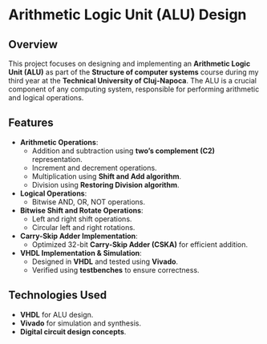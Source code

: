 # Arithmetic Logic Unit (ALU) Design

## Overview

This project focuses on designing and implementing an **Arithmetic Logic Unit (ALU)** as part of the **Structure of computer systems** course during my third year at the **Technical University of Cluj-Napoca**. The ALU is a crucial component of any computing system, responsible for performing arithmetic and logical operations.

## Features

- **Arithmetic Operations**:
  - Addition and subtraction using **two’s complement (C2)** representation.
  - Increment and decrement operations.
  - Multiplication using **Shift and Add algorithm**.
  - Division using **Restoring Division algorithm**.
- **Logical Operations**:
  - Bitwise AND, OR, NOT operations.
- **Bitwise Shift and Rotate Operations**:
  - Left and right shift operations.
  - Circular left and right rotations.
- **Carry-Skip Adder Implementation**:
  - Optimized 32-bit **Carry-Skip Adder (CSKA)** for efficient addition.
- **VHDL Implementation & Simulation**:
  - Designed in **VHDL** and tested using **Vivado**.
  - Verified using **testbenches** to ensure correctness.

## Technologies Used

- **VHDL** for ALU design.
- **Vivado** for simulation and synthesis.
- **Digital circuit design concepts**.

